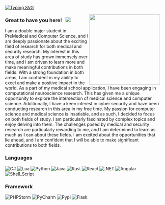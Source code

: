 [![Typing SVG](https://readme-typing-svg.herokuapp.com?color=%231B790D&size=21&lines=Neuroscience+and+Robotic)](https://git.io/typing-svg)

<img align='right' src="https://media.giphy.com/media/M9gbBd9nbDrOTu1Mqx/giphy.gif" width="230">
  
 
             
    
### Great to have you here! &nbsp; ![](https://visitor-badge.glitch.me/badge?page_id=TonyaIzquierdo.TonyaIzquierdo)
I am a double major student in PreMedical and Computer Science, and I am deeply passionate about the exciting field of research for both medical and security research. My interest in this area of study has grown immensely over time, and I am driven to learn more and make meaningful contributions in both fields. With a strong foundation in both areas, I am confident in my ability to excel and make a positive impact in the world. As a part of my medical school application, I have been engaging in computational neuroscience research. This has given me a unique opportunity to explore the intersection of medical science and computer science. Additionally, I have a keen interest in cyber security and have been conducting research in this area in my free time. My passion for computer science and medical science is insatiable, and as such, I decided to focus on both fields of study. I am particularly fascinated by complex topics and enjoy delving into them. The challenges posed by medical and security research are particularly rewarding to me, and I am determined to learn as much as I can about these fields. I am excited about the opportunities that lie ahead, and I am confident that I will be able to make significant contributions to both fields. 

###  Languages
![C#](https://img.shields.io/badge/C%23-239120?style=for-the-badge&logo=c-sharp&logoColor=white)
![Lua](https://img.shields.io/badge/Lua-2C2D72?style=for-the-badge&logo=lua&logoColor=white)
![Python](https://img.shields.io/badge/python-3670A0?style=for-the-badge&logo=python&logoColor=ffdd54)
![Java](https://img.shields.io/badge/java-%23ED8B00.svg?style=for-the-badge&logo=java&logoColor=white)
![Rust](https://img.shields.io/badge/Rust-000000?style=for-the-badge&logo=rust&logoColor=white)
![React](https://img.shields.io/badge/React-20232A?style=for-the-badge&logo=react&logoColor=61DAFB)
![.NET](https://img.shields.io/badge/.NET-512BD4?style=for-the-badge&logo=dotnet&logoColor=white)
![Angular](https://img.shields.io/badge/Angular-DD0031?style=for-the-badge&logo=angular&logoColor=white)
![Shell_Script](https://img.shields.io/badge/Shell_Script-121011?style=for-the-badge&logo=gnu-bash&logoColor=white)

### Framework
![PHPStorm](http://img.shields.io/badge/-PHPStorm-181717?style=for-the-badge&logo=phpstorm&logoColor=white)
![PyCharm](https://img.shields.io/badge/PyCharm-000000.svg?&style=for-the-badge&logo=PyCharm&logoColor=white)
![Pypi](https://img.shields.io/badge/pypi-3775A9?style=for-the-badge&logo=pypi&logoColor=white)
![Flask](https://img.shields.io/badge/Flask-000000?style=for-the-badge&logo=flask&logoColor=white)



